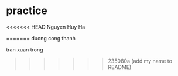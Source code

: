 # practice
<<<<<<< HEAD
Nguyen Huy Ha


=======
duong cong thanh


tran xuan trong
>>>>>>> 235080a (add my name to README)

